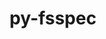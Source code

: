 ---
title: "py-fsspec"
layout: cache
categories: [package, develop-2024-08-04]
meta: {"versions": ["2024.5.0"], "compilers": ["apple-clang@=15.0.0", "gcc@=11.4.0"], "oss": ["ubuntu22.04", "ventura"], "platforms": ["darwin", "linux"], "targets": ["aarch64", "neoverse_v1", "x86_64_v3"], "stacks": ["e4s-neoverse_v1", "ml-darwin-aarch64-mps", "ml-linux-x86_64-cpu", "ml-linux-x86_64-cuda", "ml-linux-x86_64-rocm", "root"], "num_specs": 14, "num_specs_by_stack": {"root": 14, "ml-darwin-aarch64-mps": 5, "e4s-neoverse_v1": 2, "ml-linux-x86_64-cpu": 5, "ml-linux-x86_64-rocm": 1, "ml-linux-x86_64-cuda": 5}}
spec_details: [{"hash": "dn7ohmhvrxvjsqwqa3s6b7ouupiatabk", "compiler": "apple-clang@=15.0.0", "versions": ["2024.5.0"], "os": "ventura", "platform": "darwin", "target": "aarch64", "variants": ["build_system=python_pip", "~http"], "stacks": ["root", "ml-darwin-aarch64-mps"], "size": "-", "tarball": "https://binaries.spack.io/releases/develop-2024-08-04/build_cache/darwin-ventura-aarch64/apple-clang-15.0.0/py-fsspec-2024.5.0/darwin-ventura-aarch64-apple-clang-15.0.0-py-fsspec-2024.5.0-dn7ohmhvrxvjsqwqa3s6b7ouupiatabk.spack"}, {"hash": "cgkx2ytfvzx4fuggkgdjjdcmrvepiy5m", "compiler": "apple-clang@=15.0.0", "versions": ["2024.5.0"], "os": "ventura", "platform": "darwin", "target": "aarch64", "variants": ["build_system=python_pip", "~http"], "stacks": ["root", "ml-darwin-aarch64-mps"], "size": "-", "tarball": "https://binaries.spack.io/releases/develop-2024-08-04/build_cache/darwin-ventura-aarch64/apple-clang-15.0.0/py-fsspec-2024.5.0/darwin-ventura-aarch64-apple-clang-15.0.0-py-fsspec-2024.5.0-cgkx2ytfvzx4fuggkgdjjdcmrvepiy5m.spack"}, {"hash": "mjl2y3nvqqqgzy4udywb7inize73dfot", "compiler": "apple-clang@=15.0.0", "versions": ["2024.5.0"], "os": "ventura", "platform": "darwin", "target": "aarch64", "variants": ["build_system=python_pip", "+http"], "stacks": ["root", "ml-darwin-aarch64-mps"], "size": "-", "tarball": "https://binaries.spack.io/releases/develop-2024-08-04/build_cache/darwin-ventura-aarch64/apple-clang-15.0.0/py-fsspec-2024.5.0/darwin-ventura-aarch64-apple-clang-15.0.0-py-fsspec-2024.5.0-mjl2y3nvqqqgzy4udywb7inize73dfot.spack"}, {"hash": "lgllmaiggqgln64xda3kyxp2sjg6q3wh", "compiler": "apple-clang@=15.0.0", "versions": ["2024.5.0"], "os": "ventura", "platform": "darwin", "target": "aarch64", "variants": ["build_system=python_pip", "+http"], "stacks": ["root", "ml-darwin-aarch64-mps"], "size": "-", "tarball": "https://binaries.spack.io/releases/develop-2024-08-04/build_cache/darwin-ventura-aarch64/apple-clang-15.0.0/py-fsspec-2024.5.0/darwin-ventura-aarch64-apple-clang-15.0.0-py-fsspec-2024.5.0-lgllmaiggqgln64xda3kyxp2sjg6q3wh.spack"}, {"hash": "wq5fdkhq7nqlup47ubt4xqztd3ijjuwz", "compiler": "apple-clang@=15.0.0", "versions": ["2024.5.0"], "os": "ventura", "platform": "darwin", "target": "aarch64", "variants": ["build_system=python_pip", "+http"], "stacks": ["root", "ml-darwin-aarch64-mps"], "size": "-", "tarball": "https://binaries.spack.io/releases/develop-2024-08-04/build_cache/darwin-ventura-aarch64/apple-clang-15.0.0/py-fsspec-2024.5.0/darwin-ventura-aarch64-apple-clang-15.0.0-py-fsspec-2024.5.0-wq5fdkhq7nqlup47ubt4xqztd3ijjuwz.spack"}, {"hash": "revt44t374owqftldv4dap4tycutteps", "compiler": "gcc@=11.4.0", "versions": ["2024.5.0"], "os": "ubuntu22.04", "platform": "linux", "target": "neoverse_v1", "variants": ["build_system=python_pip", "+http"], "stacks": ["root", "e4s-neoverse_v1"], "size": "-", "tarball": "https://binaries.spack.io/releases/develop-2024-08-04/build_cache/linux-ubuntu22.04-neoverse_v1/gcc-11.4.0/py-fsspec-2024.5.0/linux-ubuntu22.04-neoverse_v1-gcc-11.4.0-py-fsspec-2024.5.0-revt44t374owqftldv4dap4tycutteps.spack"}, {"hash": "ism7qe3vo6r5wi2ijjbq24ov3spaf65r", "compiler": "gcc@=11.4.0", "versions": ["2024.5.0"], "os": "ubuntu22.04", "platform": "linux", "target": "neoverse_v1", "variants": ["build_system=python_pip", "~http"], "stacks": ["root", "e4s-neoverse_v1"], "size": "-", "tarball": "https://binaries.spack.io/releases/develop-2024-08-04/build_cache/linux-ubuntu22.04-neoverse_v1/gcc-11.4.0/py-fsspec-2024.5.0/linux-ubuntu22.04-neoverse_v1-gcc-11.4.0-py-fsspec-2024.5.0-ism7qe3vo6r5wi2ijjbq24ov3spaf65r.spack"}, {"hash": "wst43clfpbsrh4gdl662ntbriatp6kj7", "compiler": "gcc@=11.4.0", "versions": ["2024.5.0"], "os": "ubuntu22.04", "platform": "linux", "target": "x86_64_v3", "variants": ["build_system=python_pip", "~http"], "stacks": ["ml-linux-x86_64-cpu", "root", "ml-linux-x86_64-rocm", "ml-linux-x86_64-cuda"], "size": "-", "tarball": "https://binaries.spack.io/releases/develop-2024-08-04/build_cache/linux-ubuntu22.04-x86_64_v3/gcc-11.4.0/py-fsspec-2024.5.0/linux-ubuntu22.04-x86_64_v3-gcc-11.4.0-py-fsspec-2024.5.0-wst43clfpbsrh4gdl662ntbriatp6kj7.spack"}, {"hash": "4aq5sk7m4jors3eiwpifjq66lq2z3nrc", "compiler": "gcc@=11.4.0", "versions": ["2024.5.0"], "os": "ubuntu22.04", "platform": "linux", "target": "x86_64_v3", "variants": ["build_system=python_pip", "+http"], "stacks": ["ml-linux-x86_64-cpu", "root", "ml-linux-x86_64-cuda"], "size": "-", "tarball": "https://binaries.spack.io/releases/develop-2024-08-04/build_cache/linux-ubuntu22.04-x86_64_v3/gcc-11.4.0/py-fsspec-2024.5.0/linux-ubuntu22.04-x86_64_v3-gcc-11.4.0-py-fsspec-2024.5.0-4aq5sk7m4jors3eiwpifjq66lq2z3nrc.spack"}, {"hash": "q3fjuinxuzmvl7it6gslngchr3fbv4nb", "compiler": "gcc@=11.4.0", "versions": ["2024.5.0"], "os": "ubuntu22.04", "platform": "linux", "target": "x86_64_v3", "variants": ["build_system=python_pip", "+http"], "stacks": ["root"], "size": "-", "tarball": "https://binaries.spack.io/releases/develop-2024-08-04/build_cache/linux-ubuntu22.04-x86_64_v3/gcc-11.4.0/py-fsspec-2024.5.0/linux-ubuntu22.04-x86_64_v3-gcc-11.4.0-py-fsspec-2024.5.0-q3fjuinxuzmvl7it6gslngchr3fbv4nb.spack"}, {"hash": "wplstwfn233tp35jknqefbkrugezemny", "compiler": "gcc@=11.4.0", "versions": ["2024.5.0"], "os": "ubuntu22.04", "platform": "linux", "target": "x86_64_v3", "variants": ["build_system=python_pip", "+http"], "stacks": ["ml-linux-x86_64-cpu", "root", "ml-linux-x86_64-cuda"], "size": "-", "tarball": "https://binaries.spack.io/releases/develop-2024-08-04/build_cache/linux-ubuntu22.04-x86_64_v3/gcc-11.4.0/py-fsspec-2024.5.0/linux-ubuntu22.04-x86_64_v3-gcc-11.4.0-py-fsspec-2024.5.0-wplstwfn233tp35jknqefbkrugezemny.spack"}, {"hash": "exn3nuuhw2jdav6b6745kkocdcc7ujkb", "compiler": "gcc@=11.4.0", "versions": ["2024.5.0"], "os": "ubuntu22.04", "platform": "linux", "target": "x86_64_v3", "variants": ["build_system=python_pip", "+http"], "stacks": ["ml-linux-x86_64-cpu", "root", "ml-linux-x86_64-cuda"], "size": "-", "tarball": "https://binaries.spack.io/releases/develop-2024-08-04/build_cache/linux-ubuntu22.04-x86_64_v3/gcc-11.4.0/py-fsspec-2024.5.0/linux-ubuntu22.04-x86_64_v3-gcc-11.4.0-py-fsspec-2024.5.0-exn3nuuhw2jdav6b6745kkocdcc7ujkb.spack"}, {"hash": "gncprsuvz5t54gatmkn4sjqxcafyx5fe", "compiler": "gcc@=11.4.0", "versions": ["2024.5.0"], "os": "ubuntu22.04", "platform": "linux", "target": "x86_64_v3", "variants": ["build_system=python_pip", "~http"], "stacks": ["root"], "size": "-", "tarball": "https://binaries.spack.io/releases/develop-2024-08-04/build_cache/linux-ubuntu22.04-x86_64_v3/gcc-11.4.0/py-fsspec-2024.5.0/linux-ubuntu22.04-x86_64_v3-gcc-11.4.0-py-fsspec-2024.5.0-gncprsuvz5t54gatmkn4sjqxcafyx5fe.spack"}, {"hash": "7klymfdggmgip3dqpvqmr3vzq72dyvr4", "compiler": "gcc@=11.4.0", "versions": ["2024.5.0"], "os": "ubuntu22.04", "platform": "linux", "target": "x86_64_v3", "variants": ["build_system=python_pip", "~http"], "stacks": ["ml-linux-x86_64-cpu", "root", "ml-linux-x86_64-cuda"], "size": "-", "tarball": "https://binaries.spack.io/releases/develop-2024-08-04/build_cache/linux-ubuntu22.04-x86_64_v3/gcc-11.4.0/py-fsspec-2024.5.0/linux-ubuntu22.04-x86_64_v3-gcc-11.4.0-py-fsspec-2024.5.0-7klymfdggmgip3dqpvqmr3vzq72dyvr4.spack"}]
---